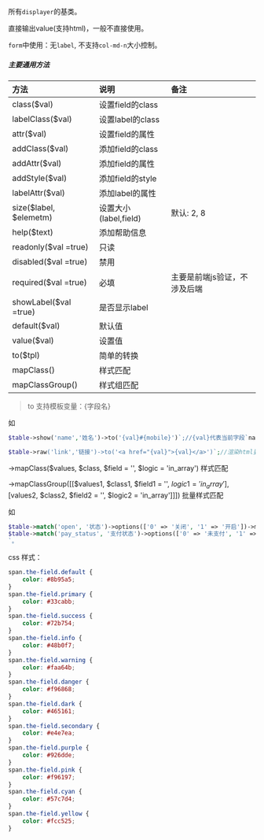 所有`displayer`的基类。

直接输出value(支持html)，一般不直接使用。

`form`中使用：无`label`, 不支持`col-md-n`大小控制。

##### 主要通用方法
|  方法    |  说明    |  备注  |
| :-- | :-- | :-- |
|class($val)|设置field的class||
|labelClass($val) | 设置label的class ||
|attr($val) | 设置field的属性 ||
|addClass($val) |添加field的class ||
|addAttr($val) |添加field的属性 ||
|addStyle($val) |  添加field的style ||
|labelAttr($val) | 添加label的属性 ||
|size($label, $elemetm) | 设置大小(label,field)|默认: 2, 8|
|help($text) | 添加帮助信息 ||
|readonly($val =true) | 只读 ||
|disabled($val =true) | 禁用 ||
|required($val =true) | 必填 |主要是前端js验证，不涉及后端|
|showLabel($val =true) | 是否显示label ||
|default($val) | 默认值 ||
|value($val) | 设置值 ||
|to($tpl) | 简单的转换 ||
|mapClass() | 样式匹配 ||
|mapClassGroup() | 样式组匹配 ||

>to
支持模板变量：{字段名}  

如 
```php
$table->show('name','姓名')->to('{val}#{mobile}')`;//{val}代表当前字段`name`值，{mobile}为这条记录中的`mobile`字段值。

$table->raw('link','链接')->to('<a href="{val}">{val}</a>')`;//渲染html要用`raw`或`field`
```
->mapClass($values, $class, $field = '', $logic = 'in_array') 样式匹配 

->mapClassGroup([[$values1, $class1, $field1 = '', $logic1 = 'in_array'], [$values2, $class2, $field2 = '', $logic2 = 'in_array']]]) 批量样式匹配  

如 
```php
$table->match('open', '状态')->options(['0' => '关闭', '1' => '开启'])->mapClass(1, 'hidden');
$table->match('pay_status', '支付状态')->options(['0' => '未支付', '1' => '已支付', '2' =>'已关闭'])->mapClassGroup([[1, 'success'], [2, 'danger']])
`。
```
css 样式：
```css
span.the-field.default {
    color: #8b95a5;
}
span.the-field.primary {
    color: #33cabb;
}
span.the-field.success {
    color: #72b754;
}
span.the-field.info {
    color: #48b0f7;
}
span.the-field.warning {
    color: #faa64b;
}
span.the-field.danger {
    color: #f96868;
}
span.the-field.dark {
    color: #465161;
}
span.the-field.secondary {
    color: #e4e7ea;
}
span.the-field.purple {
    color: #926dde;
}
span.the-field.pink {
    color: #f96197;
}
span.the-field.cyan {
    color: #57c7d4;
}
span.the-field.yellow {
    color: #fcc525;
}
```
